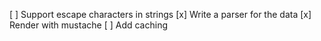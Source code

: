 [ ] Support escape characters in strings
[x] Write a parser for the data
[x] Render with mustache
[ ] Add caching
